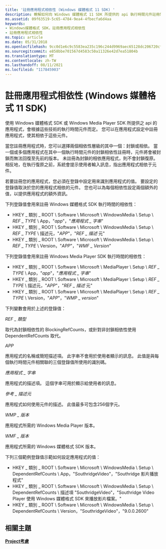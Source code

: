 ```yaml
---
title: '註冊應用程式相依性 (Windows 媒體格式 11 SDK) '
description: 瞭解如何向 Windows 媒體格式 11 SDK 所提供的 api 執行時間元件註冊您的應用程式。
ms.assetid: 09f63519-5c65-4784-9ea4-4fbecfa6d4aa
keywords:
- Windows媒體格式 SDK，註冊應用程式相依性
- 註冊應用程式相依性
ms.topic: article
ms.date: 05/31/2018
ms.openlocfilehash: 9cc0d1e6c9c5583ea235c196c244d9969aec65128dc206720cfacc907ae0067b
ms.sourcegitcommit: e858bbe701567d4583c50a11326e42d7ea51804b
ms.translationtype: MT
ms.contentlocale: zh-TW
ms.lasthandoff: 08/11/2021
ms.locfileid: "117845903"
---
```

# <a name="registering-application-dependency-windows-media-format-11-sdk"></a>註冊應用程式相依性 (Windows 媒體格式 11 SDK) 

使用 Windows 媒體格式 SDK 或 Windows Media Player SDK 所提供之 api 的應用程式，會根據這些技術的執行時間元件而定。 您可以在應用程式設定中註冊應用程式，使其相依于這些元件。

當您註冊應用程式時，您可以選擇兩個相依性層級的其中一個：封鎖或相依。 當一個或多個應用程式在其中一個執行時間元件的封鎖相依性註冊時，元件將會被封鎖而無法回復至先前的版本。 未註冊為封鎖的相依應用程式，則不會封鎖復原。 相反地，在執行復原之前，系統會提示使用者輸入訊息，指出應用程式相依于元件。

若要註冊您的應用程式，您必須在登錄中設定用來識別應用程式的值。 要設定的登錄值取決於您的應用程式相依的元件。 您也可以為每個相依性設定兩個額外的值，以提供應用程式的額外資訊。

下列登錄值會用來註冊 Windows 媒體格式 SDK 執行時間的相依性：

-   HKEY \_ 類別 \_ ROOT \\ Software \\ Microsoft \\ WindowsMedia \\ Setup \\ *REF \_ TYPE* \\ App，"*app*"，"*應用程式 \_ 字串*"
-   HKEY \_ 類別 \_ ROOT \\ Software \\ Microsoft \\ WindowsMedia \\ Setup \\ *REF \_ TYPE* \\ 描述元，"*APP*"，"*REF \_ 描述* 元"
-   HKEY \_ 類別 \_ ROOT \\ Software \\ Microsoft \\ WindowsMedia \\ Setup \\ *REF \_ TYPE* \\ Version，"*APP*"，"*WMF \_ Version*"

下列登錄值會用來註冊 Windows Media Player SDK 執行時間的相依性：

-   HKEY \_ 類別 \_ ROOT \\ Software \\ Microsoft \\ MediaPlayer \\ Setup \\ *REF \_ TYPE* \\ App，"*app*"，"*應用程式 \_ 字串*"
-   HKEY \_ 類別 \_ ROOT \\ Software \\ Microsoft \\ MediaPlayer \\ Setup \\ *REF \_ TYPE* \\ 描述元，"*APP*"，"*REF \_ 描述* 元"
-   HKEY \_ 類別 \_ ROOT \\ Software \\ Microsoft \\ MediaPlayer \\ Setup \\ *REF \_ TYPE* \\ Version，"*APP*"，"*WMP \_ version*"

下列變數會用於上述的登錄值：

*REF \_ 類型*

取代為封鎖相依性的 BlockingRefCounts，或針對非封鎖相依性使用 DependentRefCounts 取代。

*APP*

應用程式的名稱或簡短描述項。 此字串不會用於使用者顯示的訊息。 此值是與每個執行時間元件相關聯的三個登錄值所使用的識別碼。

*應用程式 \_ 字串*

應用程式的描述項。 這個字串可用於顯示給使用者的訊息。

*參考 \_ 描述元*

應用程式如何使用元件的描述。 此值最多可包含256個字元。

*WMP \_ 版本*

應用程式所需的 Windows Media Player 版本。

*WMF \_ 版本*

應用程式所需的 Windows 媒體格式 SDK 版本。

下列三個範例登錄值示範如何設定應用程式的值：

-   HKEY \_ 類別 \_ ROOT \\ Software \\ Microsoft \\ WindowsMedia \\ Setup \\ DependentRefCounts \\ App，"SouthridgeVideo"，"Southridge 影片播放程式"
-   HKEY \_ 類別 \_ ROOT \\ Software \\ Microsoft \\ WindowsMedia \\ Setup \\ DependentRefCounts \\ 描述項 "SouthridgeVideo"，"Southridge Video Player 使用 Windows 媒體格式 SDK 來播放影片檔案。"
-   HKEY \_ 類別 \_ ROOT \\ Software \\ Microsoft \\ WindowsMedia \\ Setup \\ DependentRefCounts \\ Version，"SouthridgeVideo"，"9.0.0.2600"

## <a name="related-topics"></a>相關主題

<dl> <dt>

[**Project考慮**](project-considerations.md)
</dt> </dl>

 

 




